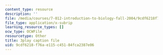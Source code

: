 ```yaml
---
content_type: resource
description: ''
file: /media/courses/7-012-introduction-to-biology-fall-2004/9cdf6218f76ae115c45184fca2387e06_00LNy0Q_i6c.srt
file_type: application/x-subrip
learning_resource_types: []
ocw_type: OCWFile
resourcetype: Other
title: 3play caption file
uid: 9cdf6218-f76a-e115-c451-84fca2387e06
---
```

